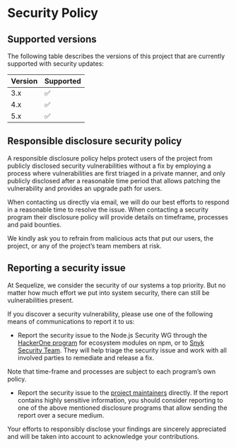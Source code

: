 # Security Policy

## Supported versions

The following table describes the versions of this project that are currently supported with security updates:

| Version | Supported          |
| ------- | ------------------ |
| 3.x   | :white_check_mark:   |
| 4.x   | :white_check_mark:   |
| 5.x   | :white_check_mark:   |

## Responsible disclosure security policy

A responsible disclosure policy helps protect users of the project from publicly disclosed security vulnerabilities
without a fix by employing a process where vulnerabilities are first triaged in a private manner, and only publicly
disclosed after a reasonable time period that allows patching the vulnerability and provides an upgrade path for users.

When contacting us directly via email, we will do our best efforts to respond in a reasonable time to resolve the issue.
When contacting a security program their disclosure policy will provide details on timeframe, processes and paid bounties.

We kindly ask you to refrain from malicious acts that put our users, the project, or any of the project’s team members at
risk.

## Reporting a security issue

At Sequelize, we consider the security of our systems a top priority. But no matter how much effort we put into system
security, there can still be vulnerabilities present.

If you discover a security vulnerability, please use one of the following means of communications to report it to us:

* Report the security issue to the Node.js Security WG through the 
[HackerOne program](https://hackerone.com/nodejs-ecosystem) for ecosystem modules on npm, or to
[Snyk Security Team](https://snyk.io/vulnerability-disclosure). They will help triage the security issue and work with
all involved parties to remediate and release a fix.

Note that time-frame and processes are subject to each program’s own policy.

* Report the security issue to the [project maintainers](./CONTACT.md) directly. If the report contains
highly sensitive information, you should consider reporting to one of the above mentioned disclosure programs that allow
sending the report over a secure medium.

Your efforts to responsibly disclose your findings are sincerely appreciated and will be taken into account to acknowledge
your contributions.
